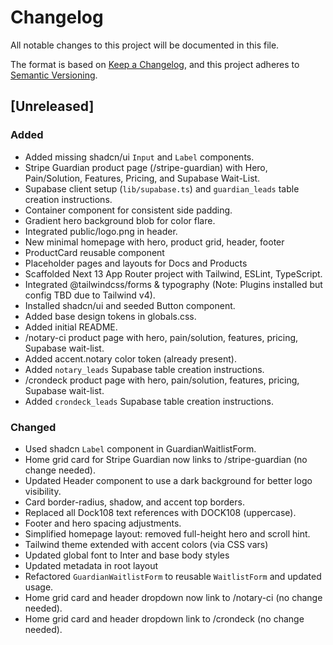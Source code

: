 # Changelog

All notable changes to this project will be documented in this file.

The format is based on [Keep a Changelog](https://keepachangelog.com/en/1.0.0/),
and this project adheres to [Semantic Versioning](https://semver.org/spec/v2.0.0.html).

## [Unreleased]

### Added
- Added missing shadcn/ui `Input` and `Label` components.
- Stripe Guardian product page (/stripe-guardian) with Hero, Pain/Solution, Features, Pricing, and Supabase Wait-List.
- Supabase client setup (`lib/supabase.ts`) and `guardian_leads` table creation instructions.
- Container component for consistent side padding.
- Gradient hero background blob for color flare.
- Integrated public/logo.png in header.
- New minimal homepage with hero, product grid, header, footer
- ProductCard reusable component
- Placeholder pages and layouts for Docs and Products
- Scaffolded Next 13 App Router project with Tailwind, ESLint, TypeScript.
- Integrated @tailwindcss/forms & typography (Note: Plugins installed but config TBD due to Tailwind v4).
- Installed shadcn/ui and seeded Button component.
- Added base design tokens in globals.css.
- Added initial README.
- /notary-ci product page with hero, pain/solution, features, pricing, Supabase wait-list.
- Added accent.notary color token (already present).
- Added `notary_leads` Supabase table creation instructions.
- /crondeck product page with hero, pain/solution, features, pricing, Supabase wait-list.
- Added `crondeck_leads` Supabase table creation instructions.

### Changed
- Used shadcn `Label` component in GuardianWaitlistForm.
- Home grid card for Stripe Guardian now links to /stripe-guardian (no change needed).
- Updated Header component to use a dark background for better logo visibility.
- Card border-radius, shadow, and accent top borders.
- Replaced all Dock108 text references with DOCK108 (uppercase).
- Footer and hero spacing adjustments.
- Simplified homepage layout: removed full-height hero and scroll hint.
- Tailwind theme extended with accent colors (via CSS vars)
- Updated global font to Inter and base body styles
- Updated metadata in root layout
- Refactored `GuardianWaitlistForm` to reusable `WaitlistForm` and updated usage.
- Home grid card and header dropdown now link to /notary-ci (no change needed).
- Home grid card and header dropdown link to /crondeck (no change needed). 